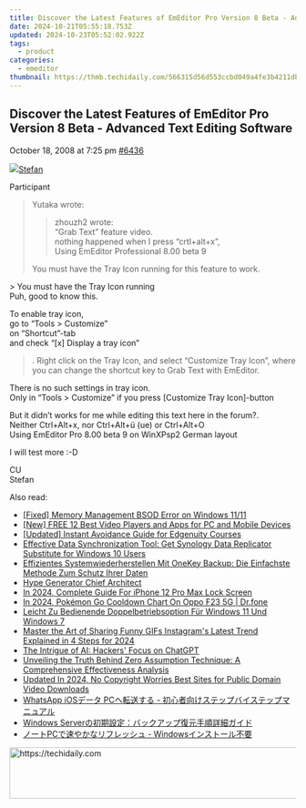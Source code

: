 ```yaml
---
title: Discover the Latest Features of EmEditor Pro Version 8 Beta - Advanced Text Editing Software
date: 2024-10-21T05:55:18.753Z
updated: 2024-10-23T05:52:02.922Z
tags:
  - product
categories:
  - emeditor
thumbnail: https://thmb.techidaily.com/566315d56d553ccbd049a4fe3b4211dbde8cabf2cb29973d2f7eb7ff1fc0e46d.jpg
---
```


## Discover the Latest Features of EmEditor Pro Version 8 Beta - Advanced Text Editing Software

October 18, 2008 at 7:25 pm [#6436](https://tools.techidaily.com/emeditor/products/) 

[![](https://secure.gravatar.com/avatar/f29c043a3cc5c5dac8db4e62939893e9?s=80&d=identicon&r=g)Stefan](https://www.emeditor.com/forums/users/Stefan/ "View Stefan's profile")

Participant

> Yutaka wrote:
> 
>> zhouzh2 wrote:  
>> “Grab Text” feature video.   
>> nothing happened when I press “crtl+alt+x”,   
>> Using EmEditor Professional 8.00 beta 9
> 
> You must have the Tray Icon running for this feature to work.

 \> You must have the Tray Icon running  
 Puh, good to know this.

 To enable tray icon,   
 go to “Tools > Customize”   
 on “Shortcut”-tab   
 and check “\[x\] Display a tray icon”

> . Right click on the Tray Icon, and select “Customize Tray Icon”, where you can change the shortcut key to Grab Text with EmEditor.

 There is no such settings in tray icon.  
 Only in “Tools > Customize” if you press \[Customize Tray Icon\]-button

 But it didn’t works for me while editing this text here in the forum?.  
 Neither Ctrl+Alt+x, nor Ctrl+Alt+ü (ue) or Ctrl+Alt+O  
 Using EmEditor Pro 8.00 beta 9 on WinXPsp2 German layout

 I will test more :-D

 CU  
 Stefan

<ins class="adsbygoogle"
     style="display:block"
     data-ad-format="autorelaxed"
     data-ad-client="ca-pub-7571918770474297"
     data-ad-slot="1223367746"></ins>

<ins class="adsbygoogle"
     style="display:block"
     data-ad-client="ca-pub-7571918770474297"
     data-ad-slot="8358498916"
     data-ad-format="auto"
     data-full-width-responsive="true"></ins>

<span class="atpl-alsoreadstyle">Also read:</span>
<div><ul>
<li><a href="https://blue-screen-error.techidaily.com/fixed-memory-management-bsod-error-on-windows-1111/"><u>[Fixed] Memory Management BSOD Error on Windows 11/11</u></a></li>
<li><a href="https://some-knowledge.techidaily.com/new-free-12-best-video-players-and-apps-for-pc-and-mobile-devices/"><u>[New] FREE 12 Best Video Players and Apps for PC and Mobile Devices</u></a></li>
<li><a href="https://extra-support.techidaily.com/updated-instant-avoidance-guide-for-edgenuity-courses/"><u>[Updated] Instant Avoidance Guide for Edgenuity Courses</u></a></li>
<li><a href="https://win-advanced.techidaily.com/effective-data-synchronization-tool-get-synology-data-replicator-substitute-for-windows-10-users/"><u>Effective Data Synchronization Tool: Get Synology Data Replicator Substitute for Windows 10 Users</u></a></li>
<li><a href="https://win-advanced.techidaily.com/effizientes-systemwiederherstellen-mit-onekey-backup-die-einfachste-methode-zum-schutz-ihrer-daten/"><u>Effizientes Systemwiederherstellen Mit OneKey Backup: Die Einfachste Methode Zum Schutz Ihrer Daten</u></a></li>
<li><a href="https://fox-access.techidaily.com/hype-generator-chief-architect/"><u>Hype Generator Chief Architect</u></a></li>
<li><a href="https://ios-unlock.techidaily.com/in-2024-complete-guide-for-iphone-12-pro-max-lock-screen-by-drfone-ios/"><u>In 2024, Complete Guide For iPhone 12 Pro Max Lock Screen</u></a></li>
<li><a href="https://android-pokemon-go.techidaily.com/in-2024-pokemon-go-cooldown-chart-on-oppo-f23-5g-drfone-by-drfone-virtual-android/"><u>In 2024, Pokémon Go Cooldown Chart On Oppo F23 5G | Dr.fone</u></a></li>
<li><a href="https://win-advanced.techidaily.com/leicht-zu-bedienende-doppelbetriebsoption-fur-windows-11-und-windows-7/"><u>Leicht Zu Bedienende Doppelbetriebsoption Für Windows 11 Und Windows 7</u></a></li>
<li><a href="https://instagram-video-recordings.techidaily.com/master-the-art-of-sharing-funny-gifs-instagrams-latest-trend-explained-in-4-steps-for-2024/"><u>Master the Art of Sharing Funny GIFs Instagram's Latest Trend Explained in 4 Steps for 2024</u></a></li>
<li><a href="https://tech-haven.techidaily.com/the-intrigue-of-ai-hackers-focus-on-chatgpt/"><u>The Intrigue of AI: Hackers' Focus on ChatGPT</u></a></li>
<li><a href="https://win-advanced.techidaily.com/unveiling-the-truth-behind-zero-assumption-technique-a-comprehensive-effectiveness-analysis/"><u>Unveiling the Truth Behind Zero Assumption Technique: A Comprehensive Effectiveness Analysis</u></a></li>
<li><a href="https://smart-video-editing.techidaily.com/updated-in-2024-no-copyright-worries-best-sites-for-public-domain-video-downloads/"><u>Updated In 2024, No Copyright Worries Best Sites for Public Domain Video Downloads</u></a></li>
<li><a href="https://win-advanced.techidaily.com/whatsapp-ios-pc/"><u>WhatsApp iOSデータ PCへ転送する - 初心者向けステップバイステップマニュアル</u></a></li>
<li><a href="https://win-advanced.techidaily.com/1728487169242-windows-server/"><u>Windows Serverの初期設定：バックアップ復元手順詳細ガイド</u></a></li>
<li><a href="https://win-advanced.techidaily.com/1728495737280-pc-windows/"><u>ノートPCで速やかなリフレッシュ - Windowsインストール不要</u></a></li>
</ul></div>

<!-- affiliate ads begin -->
<a href="https://appsumo.8odi.net/c/5597632/2123726/7443" target="_top" id="2123726">
  <img src="//a.impactradius-go.com/display-ad/7443-2123726" border="0" alt="https://techidaily.com" width="600" height="90"/>
</a>
<img height="0" width="0" src="https://appsumo.8odi.net/i/5597632/2123726/7443" style="position:absolute;visibility:hidden;" border="0" />
<!-- affiliate ads end -->

